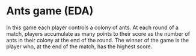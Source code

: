 # Ants game (EDA)

In this game each player controls a colony of ants. At each round of a match, players accumulate as many points to their score as the number of ants in their colony at the end of the round. The winner of the game is the player who, at the end of the match, has the highest score.
